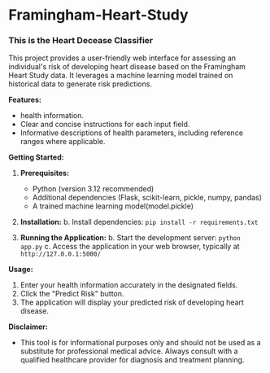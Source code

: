 # Framingham-Heart-Study

<h3>This is the Heart Decease Classifier</h3>


This project provides a user-friendly web interface for assessing an individual's risk of developing heart disease based on the Framingham Heart Study data. It leverages a machine learning model trained on historical data to generate risk predictions.

**Features:**

- health information.
- Clear and concise instructions for each input field.
- Informative descriptions of health parameters, including reference ranges where applicable.

**Getting Started:**

1. **Prerequisites:**
    - Python (version 3.12 recommended)
    - Additional dependencies (Flask, scikit-learn, pickle, numpy, pandas)
    - A trained machine learning model(model.pickle)

2. **Installation:**
    b. Install dependencies: `pip install -r requirements.txt` 

3. **Running the Application:**
    b. Start the development server: `python app.py` 
    c. Access the application in your web browser, typically at `http://127.0.0.1:5000/` 

**Usage:**

1. Enter your health information accurately in the designated fields.
2. Click the "Predict Risk" button.
3. The application will display your predicted risk of developing heart disease.

**Disclaimer:**

- This tool is for informational purposes only and should not be used as a substitute for professional medical advice. Always consult with a qualified healthcare provider for diagnosis and treatment planning.
